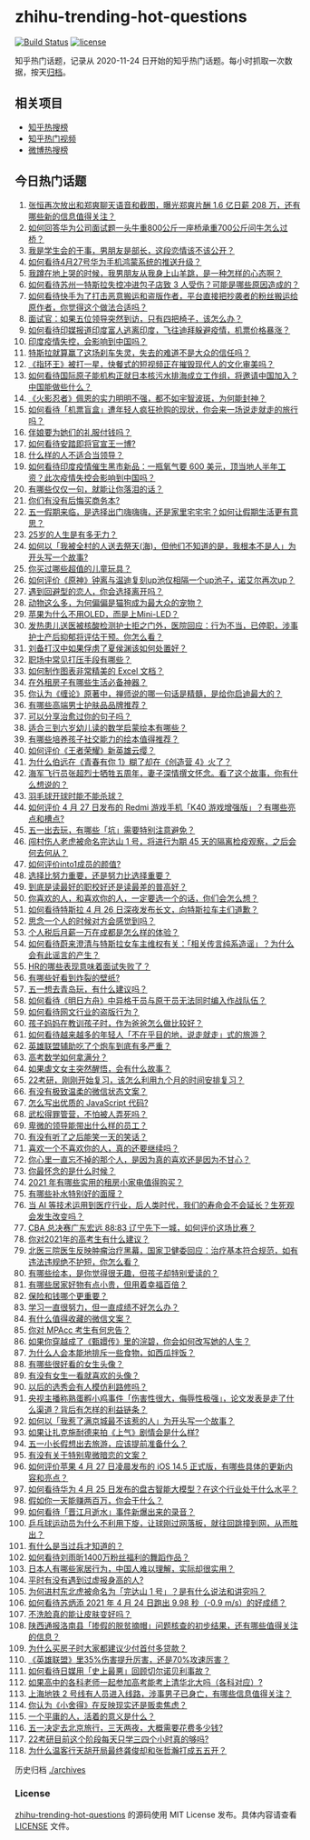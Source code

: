 # zhihu-trending-hot-questions

[![Build Status](https://github.com/justjavac/zhihu-trending-hot-questions/workflows/ci/badge.svg?branch=master)](https://github.com/justjavac/zhihu-trending-hot-questions/actions)
[![license](https://img.shields.io/github/license/justjavac/zhihu-trending-hot-questions)](https://github.com/justjavac/zhihu-trending-hot-questions/blob/master/LICENSE)

知乎热门话题，记录从 2020-11-24 日开始的知乎热门话题。每小时抓取一次数据，按天[归档](./archives)。

## 相关项目

- [知乎热搜榜](https://github.com/justjavac/zhihu-trending-top-search)
- [知乎热门视频](https://github.com/justjavac/zhihu-trending-hot-video)
- [微博热搜榜](https://github.com/justjavac/weibo-trending-hot-search)

## 今日热门话题

<!-- BEGIN -->
<!-- 最后更新时间 Wed Apr 28 2021 10:21:11 GMT+0800 (China Standard Time) -->

1. [张恒再次放出和郑爽聊天语音和截图，曝光郑爽片酬 1.6 亿日薪 208
   万，还有哪些新的信息值得关注？](https://www.zhihu.com/question/456689667)
2. [如何回答华为公司面试题一头牛重800公斤一座桥承重700公斤问牛怎么过桥？](https://www.zhihu.com/question/455269838)
3. [我是学生会的干事，男朋友是部长，这段恋情该不该公开？](https://www.zhihu.com/question/305452167)
4. [如何看待4月27号华为手机鸿蒙系统的推送升级？](https://www.zhihu.com/question/456862831)
5. [我蹲在地上哭的时候，我男朋友从我身上山羊跳，是一种怎样的心态啊？](https://www.zhihu.com/question/51865062)
6. [如何看待苏州一特斯拉失控冲进包子店致 3
   人受伤？可能是哪些原因造成的？](https://www.zhihu.com/question/456824609)
7. [如何看待快手为了打击恶意搬运和盗版作者，平台直接把抄袭者的粉丝搬运给原作者，你觉得这个做法合适吗？](https://www.zhihu.com/question/456833182)
8. [面试官：如果五位领导突然到访，只有四把椅子，该怎么办？](https://www.zhihu.com/question/456412666)
9. [如何看待印媒报道印度富人逃离印度，飞往迪拜躲避疫情，机票价格暴涨？](https://www.zhihu.com/question/456507428)
10. [印度疫情失控，会影响到中国吗？](https://www.zhihu.com/question/456775767)
11. [特斯拉就算赢了这场刹车失灵，失去的难道不是大众的信任吗？](https://www.zhihu.com/question/456103976)
12. [《指环王》被打一星，快餐式的短视频正在摧毁现代人的文化审美吗？](https://www.zhihu.com/question/455715097)
13. [如何看待国际原子能机构正就日本核污水排海成立工作组，将邀请中国加入？中国能做些什么？](https://www.zhihu.com/question/456690380)
14. [《火影忍者》佩恩的实力明明不强，都不如宇智波斑，为何能封神？](https://www.zhihu.com/question/438703482)
15. [如何看待「机票盲盒」遭年轻人疯狂抢购的现状，你会来一场说走就走的旅行吗？](https://www.zhihu.com/question/455933441)
16. [伴娘要为她们的礼服付钱吗？](https://www.zhihu.com/question/439537108)
17. [如何看待安踏即将官宣王一博?](https://www.zhihu.com/question/456777013)
18. [什么样的人不适合当领导？](https://www.zhihu.com/question/324628127)
19. [如何看待印度疫情催生黑市新品：一瓶氧气要 600
    美元，顶当地人半年工资？此次疫情失控会影响到中国吗？](https://www.zhihu.com/question/456762173)
20. [有哪些仅仅一句，就能让你落泪的话？](https://www.zhihu.com/question/46610079)
21. [你们有没有后悔买商务本?](https://www.zhihu.com/question/447200202)
22. [五一假期来临，是选择出门嗨嗨嗨，还是家里宅宅宅？如何让假期生活更有意思？](https://www.zhihu.com/question/455996898)
23. [25岁的人生是有多无力？](https://www.zhihu.com/question/362423000)
24. [如何以「我被全村的人送去祭天(海)，但他们不知道的是，我根本不是人」为开头写一个故事?](https://www.zhihu.com/question/449279020)
25. [你买过哪些超值的儿童玩具？](https://www.zhihu.com/question/24744812)
26. [如何评价《原神》钟离与温迪复刻up池仅相隔一个up池子，诺艾尔再次up？](https://www.zhihu.com/question/456642323)
27. [遇到回避型的恋人，你会选择离开吗？](https://www.zhihu.com/question/451173048)
28. [动物这么多，为何偏偏是猫狗成为最大众的宠物？](https://www.zhihu.com/question/455496520)
29. [苹果为什么不用OLED，而是上Mini-LED？](https://www.zhihu.com/question/455743655)
30. [发热患儿送医被核酸检测护士拒之门外，医院回应：行为不当，已停职，涉事护士产后抑郁将评估干预。你怎么看？](https://www.zhihu.com/question/456809246)
31. [刘备打汉中如果俘虏了夏侯渊该如何处置好？](https://www.zhihu.com/question/338347604)
32. [职场中常见打压手段有哪些？](https://www.zhihu.com/question/450441377)
33. [如何制作图表非常精美的 Excel 文档？](https://www.zhihu.com/question/24450523)
34. [在外租房子有哪些生活必备神器？](https://www.zhihu.com/question/23721958)
35. [你认为《缠论》原著中，禅师说的哪一句话是精髓，是给你启迪最大的？](https://www.zhihu.com/question/451477570)
36. [有哪些高端男士护肤品品牌推荐？](https://www.zhihu.com/question/33439391)
37. [可以分享治愈过你的句子吗？](https://www.zhihu.com/question/456076211)
38. [适合三到六岁幼儿读的数学启蒙绘本有哪些？](https://www.zhihu.com/question/265760341)
39. [有哪些培养孩子社交能力的绘本值得推荐？](https://www.zhihu.com/question/434399610)
40. [如何评价《王者荣耀》新英雄云缨？](https://www.zhihu.com/question/456762502)
41. [为什么伯远在《青春有你 1》糊了却在《创造营 4》火了？](https://www.zhihu.com/question/454685611)
42. [海军飞行员张超烈士牺牲五周年，妻子深情撰文怀念。看了这个故事，你有什么想说的？](https://www.zhihu.com/question/456803451)
43. [羽毛球开球时能不能杀球？](https://www.zhihu.com/question/455936801)
44. [如何评价 4 月 27 日发布的 Redmi 游戏手机「K40
    游戏增强版」？有哪些亮点和槽点?](https://www.zhihu.com/question/455567093)
45. [五一出去玩，有哪些「坑」需要特别注意避免？](https://www.zhihu.com/question/456629186)
46. [闯村伤人老虎被命名完达山 1 号，将进行为期 45
    天的隔离检疫观察，之后会何去何从？](https://www.zhihu.com/question/456624777)
47. [如何评价into1成员的颜值?](https://www.zhihu.com/question/456470539)
48. [选择比努力重要，还是努力比选择重要？](https://www.zhihu.com/question/455096994)
49. [到底是读最好的职校好还是读最差的普高好？](https://www.zhihu.com/question/452237521)
50. [你喜欢的人，和喜欢你的人，一定要选一个的话，你们会怎么想？](https://www.zhihu.com/question/453513190)
51. [如何看待特斯拉 4 月 26
    日深夜发布长文，向特斯拉车主们道歉？](https://www.zhihu.com/question/456750609)
52. [思念一个人的时候对方会感觉到吗？](https://www.zhihu.com/question/449534413)
53. [个人税后月薪一万在成都是怎么样的体验？](https://www.zhihu.com/question/285167315)
54. [如何看待蔚来澄清与特斯拉女车主维权有关：「相关传言纯系造谣」？为什么会有此谣言的产生？](https://www.zhihu.com/question/456827978)
55. [HR的哪些表现意味着面试失败了？](https://www.zhihu.com/question/20709602)
56. [有哪些好看到炸裂的壁纸?](https://www.zhihu.com/question/425110846)
57. [五一想去青岛玩，有什么建议吗？](https://www.zhihu.com/question/454155019)
58. [如何看待《明日方舟》中异格干员与原干员无法同时编入作战队伍？](https://www.zhihu.com/question/456424641)
59. [如何看待网文行业的盗版行为？](https://www.zhihu.com/question/456620029)
60. [孩子妈妈在教训孩子时，作为爸爸怎么做比较好？](https://www.zhihu.com/question/456141768)
61. [如何看待越来越多的年轻人「不在乎目的地，说走就走」式的旅游？](https://www.zhihu.com/question/456042879)
62. [英雄联盟辅助吃了个炮车到底有多严重？](https://www.zhihu.com/question/341459636)
63. [高考数学如何拿满分？](https://www.zhihu.com/question/26735443)
64. [如果虐文女主突然醒悟，会有什么故事？](https://www.zhihu.com/question/440221628)
65. [22考研，刚刚开始复习，该怎么利用九个月的时间安排复习？](https://www.zhihu.com/question/452536538)
66. [有没有极致温柔的微信状态文案？](https://www.zhihu.com/question/449122893)
67. [怎么写出优质的 JavaScript 代码?](https://www.zhihu.com/question/447505820)
68. [武松得罪管营，不怕被人弄死吗？](https://www.zhihu.com/question/454308762)
69. [卑微的领导能带出什么样的员工？](https://www.zhihu.com/question/453155337)
70. [有没有听了之后能笑一天的笑话？](https://www.zhihu.com/question/448087107)
71. [喜欢一个不喜欢你的人，真的还要继续吗？](https://www.zhihu.com/question/452728884)
72. [你心里一直忘不掉的那个人，是因为真的喜欢还是因为不甘心？](https://www.zhihu.com/question/452522095)
73. [你最怀念的是什么时候？](https://www.zhihu.com/question/453263418)
74. [2021 年有哪些实用的租房小家电值得购买？](https://www.zhihu.com/question/450161184)
75. [有哪些补水特别好的面膜？](https://www.zhihu.com/question/325591003)
76. [当 AI
    等技术运用到医疗行业，后人类时代，我们的寿命会不会延长？生死观会发生改变吗？](https://www.zhihu.com/question/452351772)
77. [CBA 总决赛广东宏远 88:83
    辽宁先下一城，如何评价这场比赛？](https://www.zhihu.com/question/456867826)
78. [你对2021年的高考生有什么建议？](https://www.zhihu.com/question/371457075)
79. [北医三院医生反映肿瘤治疗黑幕，国家卫健委回应：治疗基本符合规范，如有违法违规绝不护短，你怎么看？](https://www.zhihu.com/question/456794621)
80. [有哪些绘本，是你觉得很无趣，但孩子却特别爱读的？](https://www.zhihu.com/question/454395245)
81. [有哪些居家好物有点小贵，但用着幸福百倍？](https://www.zhihu.com/question/448409513)
82. [保险和钱哪个更重要？](https://www.zhihu.com/question/456795462)
83. [学习一直很努力，但一直成绩不好怎么办？](https://www.zhihu.com/question/455830570)
84. [有什么值得收藏的微信文案？](https://www.zhihu.com/question/449235018)
85. [你对 MPAcc 考生有何忠告？](https://www.zhihu.com/question/266728576)
86. [如果你穿越成了《甄嬛传》里的浣碧，你会如何改写她的人生？](https://www.zhihu.com/question/403088622)
87. [为什么人会本能地排斥一些食物，如西瓜拌饭？](https://www.zhihu.com/question/336056006)
88. [有哪些很好看的女生头像？](https://www.zhihu.com/question/314854320)
89. [有没有女生一看就喜欢的头像？](https://www.zhihu.com/question/410954554)
90. [以后的选秀会有人模仿利路修吗？](https://www.zhihu.com/question/455026059)
91. [央视主播称熟蛋孵小鸡事件「伤害性很大，侮辱性极强」，论文发表是走了什么渠道？背后有怎样的利益链条？](https://www.zhihu.com/question/456771764)
92. [如何以「我惹了满京城最不该惹的人」为开头写一个故事？](https://www.zhihu.com/question/436381988)
93. [如果让扎克施耐德来拍《上气》剧情会是什么样?](https://www.zhihu.com/question/455062199)
94. [五一小长假想出去旅游，应该提前准备什么？](https://www.zhihu.com/question/454431058)
95. [有没有关于特别卑微暗恋的文案？](https://www.zhihu.com/question/452924862)
96. [如何评价苹果 4 月 27 日凌晨发布的 iOS 14.5
    正式版，有哪些具体的更新内容和亮点？](https://www.zhihu.com/question/456432980)
97. [如何看待华为 4 月 25
    日发布的盘古智能大模型？在这个行业处于什么水平？](https://www.zhihu.com/question/456443707)
98. [假如你一天能赚两百万，你会干什么？](https://www.zhihu.com/question/456751113)
99. [如何看待「晋江月逝水」事件新爆出来的录音？](https://www.zhihu.com/question/456698766)
100. [乒乓球运动员为什么不利用下旋，让球刚过网落板，就往回跳撞到网，从而胜出？](https://www.zhihu.com/question/453888891)
101. [有什么是当过兵才知道的？](https://www.zhihu.com/question/276955696)
102. [如何看待刘雨昕1400万粉丝福利的舞蹈作品？](https://www.zhihu.com/question/456685594)
103. [日本人有哪些家居行为，中国人难以理解，实际却很实用？](https://www.zhihu.com/question/365091172)
104. [平时有没有遇到过虚报身高的人?](https://www.zhihu.com/question/331976799)
105. [为何进村东北虎被命名为「完达山 1
     号」？是有什么说法和讲究吗？](https://www.zhihu.com/question/456618989)
106. [如何看待苏炳添 2021 年 4 月 24 日跑出 9.98 秒（-0.9
     m/s）的好成绩？](https://www.zhihu.com/question/456330592)
107. [不洗脸真的能让皮肤变好吗？](https://www.zhihu.com/question/317026624)
108. [陕西通报洛南县「掺假的脱贫摘帽」问题核查的初步结果，还有哪些值得关注的信息？](https://www.zhihu.com/question/456741134)
109. [为什么买房子时大家都建议少付首付多贷款？](https://www.zhihu.com/question/311795004)
110. [《英雄联盟》里35%伤害提升厉害，还是70%攻速厉害？](https://www.zhihu.com/question/456472020)
111. [如何看待日媒用「史上最悪」回顾切尔诺贝利事故？](https://www.zhihu.com/question/456713294)
112. [如果高中的各科老师一起参加高考能考上清华北大吗（各科对应）?](https://www.zhihu.com/question/443860742)
113. [上海地铁 2
     号线有人员进入线路，涉事男子已身亡，有哪些信息值得关注？](https://www.zhihu.com/question/456666009)
114. [你认为《小舍得》在反映现实还是贩卖焦虑？](https://www.zhihu.com/question/456153655)
115. [一个平庸的人，活着的意义是什么？](https://www.zhihu.com/question/436020711)
116. [五一决定去北京旅行，三天两夜，大概需要花费多少钱?](https://www.zhihu.com/question/452999311)
117. [22考研目前这个阶段每天只学三四个小时真的够吗?](https://www.zhihu.com/question/456380899)
118. [为什么温客行天胡开局最终龚俊却和张哲瀚打成五五开？](https://www.zhihu.com/question/451602312)

<!-- END -->

历史归档 [./archives](./archives)

### License

[zhihu-trending-hot-questions](https://github.com/justjavac/zhihu-trending-hot-questions)
的源码使用 MIT License 发布。具体内容请查看 [LICENSE](./LICENSE) 文件。
